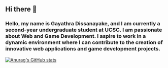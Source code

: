 ## Hi there 👋
### Hello, my name is Gayathra Dissanayake, and I am currently a second-year undergraduate student at UCSC. I am passionate about Web and Game Development. I aspire to work in a dynamic environment where I can contribute to the creation of innovative web applications and game development projects.

[![Anurag's GitHub stats](https://github-readme-stats.vercel.app/api?username=ItsAeox)](https://github.com/anuraghazra/github-readme-stats)
